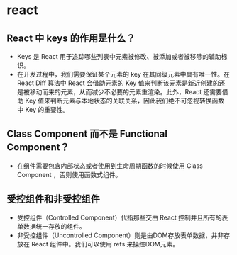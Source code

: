 # react
## React 中 keys 的作用是什么？
* Keys 是 React 用于追踪哪些列表中元素被修改、被添加或者被移除的辅助标识。
* 在开发过程中，我们需要保证某个元素的 key 在其同级元素中具有唯一性。在 React Diff 算法中 React 会借助元素的 Key 值来判断该元素是新近创建的还是被移动而来的元素，从而减少不必要的元素重渲染。此外，React 还需要借助 Key 值来判断元素与本地状态的关联关系，因此我们绝不可忽视转换函数中 Key 的重要性。

## Class Component 而不是 Functional Component？
* 在组件需要包含内部状态或者使用到生命周期函数的时候使用 Class Component ，否则使用函数式组件。

## 受控组件和非受控组件
* 受控组件（Controlled Component）代指那些交由 React 控制并且所有的表单数据统一存放的组件。
* 非受控组件（Uncontrolled Component）则是由DOM存放表单数据，并非存放在 React 组件中。我们可以使用 refs 来操控DOM元素。
